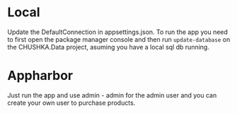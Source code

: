 # Local #
Update the DefaultConnection in appsettings.json. To run the app you need to first open the package manager console and then run ```update-database``` on the CHUSHKA.Data project, asuming you have a local sql db running.
 
# Appharbor #
Just run the app and use admin - admin for the admin user and you can create your own user to purchase products.
